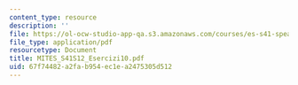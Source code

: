 ```yaml
---
content_type: resource
description: ''
file: https://ol-ocw-studio-app-qa.s3.amazonaws.com/courses/es-s41-speak-italian-with-your-mouth-full-spring-2012/67f74482a2fab954ec1ea2475305d512_MITES_S41S12_Esercizi10.pdf
file_type: application/pdf
resourcetype: Document
title: MITES_S41S12_Esercizi10.pdf
uid: 67f74482-a2fa-b954-ec1e-a2475305d512
---
```

